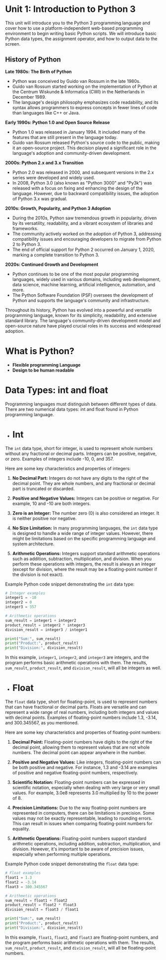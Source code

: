 # Unit 1: Introduction to Python 3

This unit will introduce you to the Python 3 programming language and cover how to use a platform-independent web-based programming environment to begin writing basic Python scripts. 
We will introduce basic Python data types, the assignment operator, and how to output data to the screen.

 ## History of Python

**Late 1980s: The Birth of Python**
- Python was conceived by Guido van Rossum in the late 1980s.
- Guido van Rossum started working on the implementation of Python at the Centrum Wiskunde & Informatica (CWI) in the Netherlands in December 1989.
- The language's design philosophy emphasizes code readability, and its syntax allows programmers to express concepts in fewer lines of code than languages like C++ or Java.

**Early 1990s: Python 1.0 and Open Source Release**
- Python 1.0 was released in January 1994. It included many of the features that are still present in the language today.
- Guido van Rossum released Python's source code to the public, making it an open-source project. This decision played a significant role in the language's adoption and community-driven development.

**2000s: Python 2.x and 3.x Transition**
- Python 2.0 was released in 2000, and subsequent versions in the 2.x series were developed and widely used.
- In 2008, Python 3.0 (also known as "Python 3000" and "Py3k") was released with a focus on fixing and enhancing the design of the language. However, due to backward compatibility issues, the adoption of Python 3.x was gradual.

**2010s: Growth, Popularity, and Python 3 Adoption**
- During the 2010s, Python saw tremendous growth in popularity, driven by its versatility, readability, and a vibrant ecosystem of libraries and frameworks.
- The community actively worked on the adoption of Python 3, addressing compatibility issues and encouraging developers to migrate from Python 2 to Python 3.
- The end of official support for Python 2 occurred on January 1, 2020, marking a complete transition to Python 3.

**2020s: Continued Growth and Development**
- Python continues to be one of the most popular programming languages, widely used in various domains, including web development, data science, machine learning, artificial intelligence, automation, and more.
- The Python Software Foundation (PSF) oversees the development of Python and supports the language's community and infrastructure.

Throughout its history, Python has evolved into a powerful and versatile programming language, known for its simplicity, readability, and extensive standard library. The language's community-driven development model and open-source nature have played crucial roles in its success and widespread adoption.

# What is Python? 
- **Flexible programming Language**
- **Design to be human readable**

# Data Types: int and float

Programming languages must distinguish between different types of data. 
There are two numerical data types: int and float found in Python programming language. 

- # **Int**
The `int` data type, short for integer, is used to represent whole numbers without any fractional or decimal parts. Integers can be positive, negative, or zero. Examples of integers include -10, 0, and 357.

Here are some key characteristics and properties of integers:

1. **No Decimal Part:** Integers do not have any digits to the right of the decimal point. They are whole numbers, and any fractional or decimal part is truncated or discarded.

2. **Positive and Negative Values:** Integers can be positive or negative. For example, 10 and -10 are both integers.

3. **Zero is an Integer:** The number zero (0) is also considered an integer. It is neither positive nor negative.

4. **No Size Limitation:** In many programming languages, the `int` data type is designed to handle a wide range of integer values. However, there might be limitations based on the specific programming language and system architecture.

5. **Arithmetic Operations:** Integers support standard arithmetic operations such as addition, subtraction, multiplication, and division. When you perform these operations with integers, the result is always an integer (except for division, where the result may be a floating-point number if the division is not exact).

Example Python code snippet demonstrating the `int` data type:

```python
# Integer examples
integer1 = -10
integer2 = 0
integer3 = 357

# Arithmetic operations
sum_result = integer1 + integer2
product_result = integer2 * integer3
division_result = integer3 / integer1

print("Sum:", sum_result)
print("Product:", product_result)
print("Division:", division_result)
```

In this example, `integer1`, `integer2`, and `integer3` are integers, and the program performs basic arithmetic operations with them. The results, `sum_result`, `product_result`, and `division_result`, will all be integers as well.

- # **Float**
The `float` data type, short for floating-point, is used to represent numbers that can have fractional or decimal parts. Floats are versatile and can represent a wide range of real numbers, including both integers and values with decimal points. Examples of floating-point numbers include 1.3, -3.14, and 300.345567, as you mentioned.

Here are some key characteristics and properties of floating-point numbers:

1. **Decimal Point:** Floating-point numbers have digits to the right of the decimal point, allowing them to represent values that are not whole numbers. The decimal point can appear anywhere in the number.

2. **Positive and Negative Values:** Like integers, floating-point numbers can be both positive and negative. For instance, 1.3 and -3.14 are examples of positive and negative floating-point numbers, respectively.

3. **Scientific Notation:** Floating-point numbers can be expressed in scientific notation, especially when dealing with very large or very small values. For example, 3.0e8 represents 3.0 multiplied by 10 to the power of 8.

4. **Precision Limitations:** Due to the way floating-point numbers are represented in computers, there can be limitations in precision. Some values may not be exactly representable, leading to rounding errors. This can result in issues when comparing floating-point numbers for equality.

5. **Arithmetic Operations:** Floating-point numbers support standard arithmetic operations, including addition, subtraction, multiplication, and division. However, it's important to be aware of precision issues, especially when performing multiple operations.

Example Python code snippet demonstrating the `float` data type:

```python
# Float examples
float1 = 1.3
float2 = -3.14
float3 = 300.345567

# Arithmetic operations
sum_result = float1 + float2
product_result = float2 * float3
division_result = float3 / float1

print("Sum:", sum_result)
print("Product:", product_result)
print("Division:", division_result)
```

In this example, `float1`, `float2`, and `float3` are floating-point numbers, and the program performs basic arithmetic operations with them. The results, `sum_result`, `product_result`, and `division_result`, will all be floating-point numbers.





 
